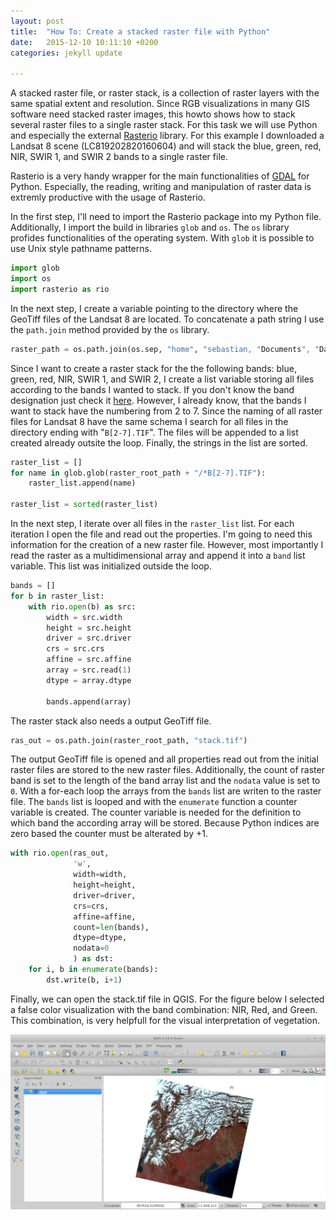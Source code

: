 ```yaml
---
layout: post
title:  "How To: Create a stacked raster file with Python"
date:   2015-12-10 10:11:10 +0200
categories: jekyll update

---
```


A stacked raster file, or raster stack, is a collection of raster layers with the same spatial extent and resolution. Since RGB visualizations in many GIS software need stacked raster images, this howto shows how to stack several raster files to a single raster stack. For this task we will use Python and especially the external [Rasterio](https://github.com/mapbox/rasterio) library. For this example I downloaded a Landsat 8 scene (LC819202820160604) and will stack the blue, green, red, NIR, SWIR 1, and SWIR 2 bands to a single raster file.

Rasterio is a very handy wrapper for the main functionalities of [GDAL](http://www.gdal.org/) for Python. Especially, the reading, writing and manipulation of raster data is extremly productive with the usage of Rasterio. 

In the first step, I'll need to import the Rasterio package into my Python file. Additionally, I import the build in libraries `glob` and `os`. The `os` library profides functionalities of the operating system. With `glob` it is possible to use Unix style pathname patterns.

```python
import glob
import os
import rasterio as rio
```

In the next step, I create a variable pointing to the directory where the GeoTiff files of the Landsat 8 are located. To concatenate a path string I use the `path.join` method provided by the `os` library.

```python
raster_path = os.path.join(os.sep, "home", "sebastian, "Documents", "Data", "LC819202820160604")
```

Since I want to create a raster stack for the the following bands: blue, green, red, NIR, SWIR 1, and SWIR 2, I create a list variable storing all files according to the bands I wanted to stack. If you don't know the band designation just check it [here](http://landsat.usgs.gov/band_designations_landsat_satellites.php). However, I already know, that the bands I want to stack have the numbering from 2 to 7. Since the naming of all raster files for Landsat 8 have the same schema I search for all files in the directory ending with "`B[2-7].TIF`". The files will be appended to a list created already outsite the loop. Finally, the strings in the list are sorted.

```python
raster_list = []
for name in glob.glob(raster_root_path + "/*B[2-7].TIF"):
    raster_list.append(name)

raster_list = sorted(raster_list)
```

In the next step, I iterate over all files in the `raster_list` list. For each iteration I open the file and read out the properties. I'm going to need this information for the creation of a new raster file. However, most importantly I read the raster as a multidimensional array and append it into a `band` list variable. This list was initialized outside the loop.

```python
bands = []
for b in raster_list:
    with rio.open(b) as src:
        width = src.width
        height = src.height
        driver = src.driver
        crs = src.crs
        affine = src.affine
        array = src.read(1)
        dtype = array.dtype

        bands.append(array)
```

The raster stack also needs a output GeoTiff file. 

```python
ras_out = os.path.join(raster_root_path, "stack.tif")
```

The output GeoTiff file is opened and all properties read out from the initial raster files are stored to the new raster files. Additionally, the count of raster band is set to the length of the band array list 
and the `nodata` value is set to `0`. With a for-each loop the arrays from the `bands` list are writen to the raster file. The `bands` list is looped and with the `enumerate` function a counter variable is created. The counter variable is needed for the definition to which band the according array will be stored. Because Python indices are zero based the counter must be alterated by +1.



```python
with rio.open(ras_out,
              'w',
              width=width,
              height=height,
              driver=driver,
              crs=crs,
              affine=affine,
              count=len(bands),   
              dtype=dtype,
              nodata=0
              ) as dst:
    for i, b in enumerate(bands):
        dst.write(b, i+1)
```

Finally, we can open the stack.tif file in QGIS. For the figure below I selected a false color visualization with the band combination: NIR, Red, and Green. This combination, is very helpfull for the visual interpretation of vegetation. 



![Stack in QGIS](/assets/rasterstack/QGIS.png)

